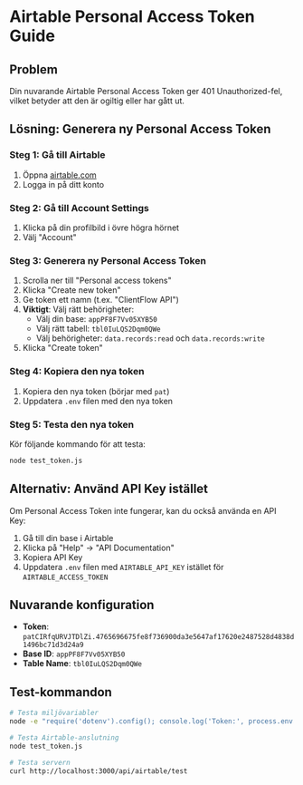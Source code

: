 # Airtable Personal Access Token Guide

## Problem
Din nuvarande Airtable Personal Access Token ger 401 Unauthorized-fel, vilket betyder att den är ogiltig eller har gått ut.

## Lösning: Generera ny Personal Access Token

### Steg 1: Gå till Airtable
1. Öppna [airtable.com](https://airtable.com)
2. Logga in på ditt konto

### Steg 2: Gå till Account Settings
1. Klicka på din profilbild i övre högra hörnet
2. Välj "Account"

### Steg 3: Generera ny Personal Access Token
1. Scrolla ner till "Personal access tokens"
2. Klicka "Create new token"
3. Ge token ett namn (t.ex. "ClientFlow API")
4. **Viktigt**: Välj rätt behörigheter:
   - Välj din base: `appPF8F7Vv05XYB50`
   - Välj rätt tabell: `tbl0IuLQS2Dqm0QWe`
   - Välj behörigheter: `data.records:read` och `data.records:write`
5. Klicka "Create token"

### Steg 4: Kopiera den nya token
1. Kopiera den nya token (börjar med `pat`)
2. Uppdatera `.env` filen med den nya token

### Steg 5: Testa den nya token
Kör följande kommando för att testa:
```bash
node test_token.js
```

## Alternativ: Använd API Key istället
Om Personal Access Token inte fungerar, kan du också använda en API Key:
1. Gå till din base i Airtable
2. Klicka på "Help" → "API Documentation"
3. Kopiera API Key
4. Uppdatera `.env` filen med `AIRTABLE_API_KEY` istället för `AIRTABLE_ACCESS_TOKEN`

## Nuvarande konfiguration
- **Token**: `patCIRfqURVJTDlZi.4765696675fe8f736900da3e5647af17620e2487528d4838d1496bc71d3d24a9`
- **Base ID**: `appPF8F7Vv05XYB50`
- **Table Name**: `tbl0IuLQS2Dqm0QWe`

## Test-kommandon
```bash
# Testa miljövariabler
node -e "require('dotenv').config(); console.log('Token:', process.env.AIRTABLE_ACCESS_TOKEN ? 'SET' : 'MISSING');"

# Testa Airtable-anslutning
node test_token.js

# Testa servern
curl http://localhost:3000/api/airtable/test
```
